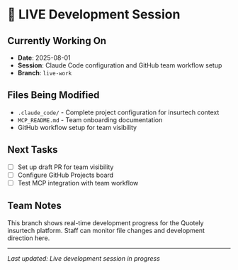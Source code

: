 # 🔴 LIVE Development Session

## Currently Working On
- **Date**: 2025-08-01
- **Session**: Claude Code configuration and GitHub team workflow setup
- **Branch**: `live-work`

## Files Being Modified
- `.claude_code/` - Complete project configuration for insurtech context
- `MCP_README.md` - Team onboarding documentation
- GitHub workflow setup for team visibility

## Next Tasks
- [ ] Set up draft PR for team visibility
- [ ] Configure GitHub Projects board
- [ ] Test MCP integration with team workflow

## Team Notes
This branch shows real-time development progress for the Quotely insurtech platform. Staff can monitor file changes and development direction here.

---
*Last updated: Live development session in progress*